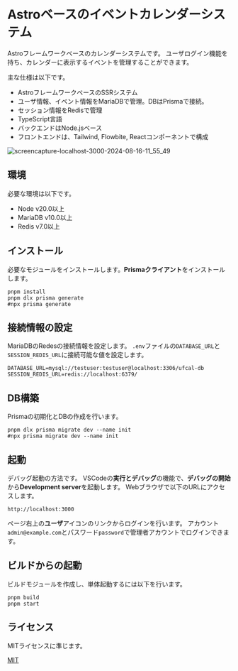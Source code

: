 # Astroベースのイベントカレンダーシステム

Astroフレームワークベースのカレンダーシステムです。
ユーザログイン機能を持ち、カレンダーに表示するイベントを管理することができます。

主な仕様は以下です。

- AstroフレームワークベースのSSRシステム
- ユーザ情報、イベント情報をMariaDBで管理。DBはPrismaで接続。
- セッション情報をRedisで管理
- TypeScript言語
- バックエンドはNode.jsベース
- フロントエンドは、Tailwind, Flowbite, Reactコンポーネントで構成

![screencapture-localhost-3000-2024-08-16-11_55_49](https://github.com/user-attachments/assets/ad352e7d-3d34-4034-8a5f-21ca3eb21c8d)

## 環境

必要な環境は以下です。

- Node v20.0以上
- MariaDB v10.0以上
- Redis v7.0以上

## インストール

必要なモジュールをインストールします。**Prismaクライアント**をインストールします。

```
pnpm install
pnpm dlx prisma generate
#npx prisma generate
```

## 接続情報の設定

MariaDBのRedesの接続情報を設定します。
`.env`ファイルの`DATABASE_URL`と`SESSION_REDIS_URL`に接続可能な値を設定します。

```
DATABASE_URL=mysql://testuser:testuser@localhost:3306/ufcal-db
SESSION_REDIS_URL=redis://localhost:6379/
```

## DB構築

Prismaの初期化とDBの作成を行います。

```
pnpm dlx prisma migrate dev --name init
#npx prisma migrate dev --name init
```

## 起動

デバッグ起動の方法です。
VSCodeの**実行とデバッグ**の機能で、**デバッグの開始**から**Development server**を起動します。
Webブラウザで以下のURLにアクセスします。

```
http://localhost:3000
```

ページ右上の**ユーザ**アイコンのリンクからログインを行います。
アカウント`admin@example.com`とパスワード`password`で管理者アカウントでログインできます。

## ビルドからの起動

ビルドモジュールを作成し、単体起動するには以下を行います。

```
pnpm build
pnpm start
```

## ライセンス

MITライセンスに準じます。

[MIT](./LICENSE)